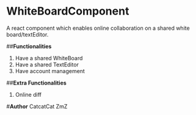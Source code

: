 # WhiteBoardComponent

A react component which enables online collaboration on a shared white board/textEditor.

##__Functionalities__
1. Have a shared WhiteBoard
2. Have a shared TextEditor
3. Have account management


##__Extra Functionalities__
1. Online diff


#__Author__
CatcatCat
ZmZ

